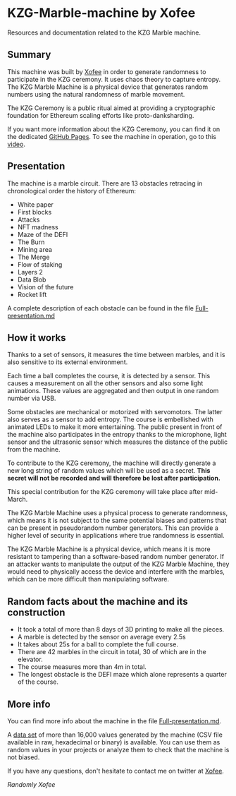 # KZG-Marble-machine by Xofee

Resources and documentation related to the KZG Marble machine.

## Summary

This machine was built by [Xofee](https://twitter.com/Xofee3) in order to generate randomness to participate in the KZG ceremony.
It uses chaos theory to capture entropy. The KZG Marble Machine is a physical device that generates random numbers using the natural randomness of marble movement.

The KZG Ceremony is a public ritual aimed at providing a cryptographic foundation for Ethereum scaling efforts like proto-danksharding.

If you want more information about the KZG Ceremony, you can find it on the dedicated [GitHub Pages](https://github.com/ethereum/kzg-ceremony).
To see the machine in operation, go to this [video](https://www.youtube.com/watch?v=zKrcUxOeBF4).

## Presentation

The machine is a marble circuit. There are 13 obstacles retracing in chronological order the history of Ethereum:

- White paper
- First blocks
- Attacks
- NFT madness
- Maze of the DEFI
- The Burn
- Mining area
- The Merge
- Flow of staking
- Layers 2
- Data Blob
- Vision of the future
- Rocket lift

A complete description of each obstacle can be found in the file [Full-presentation.md](/Full-presentation.md)

## How it works

Thanks to a set of sensors, it measures the time between marbles, and it is also sensitive to its external environment.

Each time a ball completes the course, it is detected by a sensor. This causes a measurement on all the other sensors and also some light animations.
These values are aggregated and then output in one random number via USB.

Some obstacles are mechanical or motorized with servomotors. The latter also serves as a sensor to add entropy.
The course is embellished with animated LEDs to make it more entertaining.
The public present in front of the machine also participates in the entropy thanks to the microphone, light sensor and the ultrasonic sensor which measures the distance of the public from the machine.

To contribute to the KZG ceremony, the machine will directly generate a new long string of random values which will be used as a secret.
**This secret will not be recorded and will therefore be lost after participation.**

This special contribution for the KZG ceremony will take place after mid-March.

The KZG Marble Machine uses a physical process to generate randomness, which means it is not subject to the same potential biases and patterns that can be present in pseudorandom number generators. This can provide a higher level of security in applications where true randomness is essential.

The KZG Marble Machine is a physical device, which means it is more resistant to tampering than a software-based random number generator. If an attacker wants to manipulate the output of the KZG Marble Machine, they would need to physically access the device and interfere with the marbles, which can be more difficult than manipulating software.

## Random facts about the machine and its construction

- It took a total of more than 8 days of 3D printing to make all the pieces.
- A marble is detected by the sensor on average every 2.5s
- It takes about 25s for a ball to complete the full course.
- There are 42 marbles in the circuit in total, 30 of which are in the elevator.
- The course measures more than 4m in total.
- The longest obstacle is the DEFI maze which alone represents a quarter of the course.

## More info


You can find more info about the machine in the file [Full-presentation.md](/Full-presentation.md).

A [data set](/Data) of more than 16,000 values generated by the machine (CSV file available in raw, hexadecimal or binary) is available.
You can use them as random values in your projects or analyze them to check that the machine is not biased.

If you have any questions, don't hesitate to contact me on twitter at [Xofee](https://twitter.com/Xofee3).




*Randomly Xofee*



